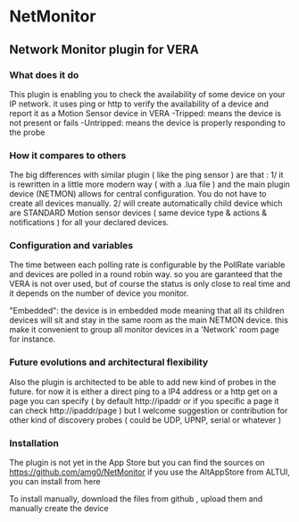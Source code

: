 # NetMonitor
## Network Monitor plugin for VERA

### What does it do
This plugin is enabling you to check the availability of some device on your IP network. it uses ping or http to verify the availability of a device and report it as a Motion Sensor device in VERA
-Tripped:  means the device is not present or fails
-Untripped: means the device is properly responding to the probe

### How it compares to others
The big differences with similar plugin ( like the ping sensor ) are that :
1/ it is rewritten in a little more modern way ( with a .lua file ) and the main plugin device (NETMON) allows for central configuration. You do not have to create all devices manually.
2/ will create automatically child device which are STANDARD Motion sensor devices ( same device type & actions & notifications ) for all your declared devices. 

### Configuration and variables
The time between each polling rate is configurable by the PollRate variable and devices are polled in a round robin way. so you are garanteed that the VERA is not over used, but of course the status is only close to real time and it depends on the number of device you monitor.

"Embedded": the device is in embedded mode meaning that all its children devices will sit and stay in the same room as the main NETMON device. this make it convenient to group all monitor devices in a 'Network' room page for instance.

### Future evolutions and architectural flexibility
Also the plugin is architected to be able to add new kind of probes in the future. for now it is either a direct ping to a IP4 address or a http get on a page you can specify ( by default http://ipaddr or if you specific a page it can check http://ipaddr/page ) but I welcome suggestion or contribution for other kind of discovery probes ( could be UDP, UPNP, serial or whatever )


### Installation
The plugin is not yet in the App Store but you can find the sources on https://github.com/amg0/NetMonitor
if you use the AltAppStore from ALTUI, you can install from here

To install manually, download the files from github , upload them and manually create the device
